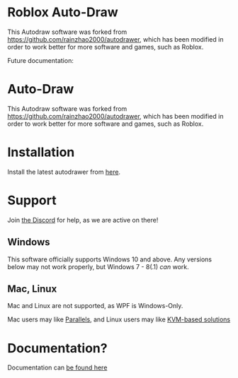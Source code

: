 # Roblox Auto-Draw
This Autodraw software was forked from https://github.com/rainzhao2000/autodrawer, which has been modified in order to work better for more software and games, such as Roblox.

Future documentation:

# Auto-Draw
 This Autodraw software was forked from https://github.com/rainzhao2000/autodrawer, which has been modified in order to work better for more software and games, such as Roblox.
 
# Installation

 Install the latest autodrawer from [here](https://github.com/Siydge/autodraw-roblox/releases).
 
# Support

Join [the Discord](https://discord.gg/rwvUFraDnb) for help, as we are active on there!
 
## Windows

This software officially supports Windows 10 and above. Any versions below may not work properly, but Windows 7 - 8(.1) *can* work.

## Mac, Linux

Mac and Linux are not supported, as WPF is Windows-Only. 

Mac users may like [Parallels](https://www.parallels.com/au/products/desktop/), and Linux users may like [KVM-based solutions](https://wiki.archlinux.org/title/QEMU)

# Documentation?

Documentation can [be found here](https://siydge.github.io/autodraw-roblox/docs)
